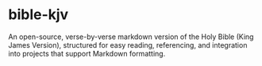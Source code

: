 # bible-kjv
An open-source, verse-by-verse markdown version of the Holy Bible (King James Version), structured for easy reading, referencing, and integration into projects that support Markdown formatting.
